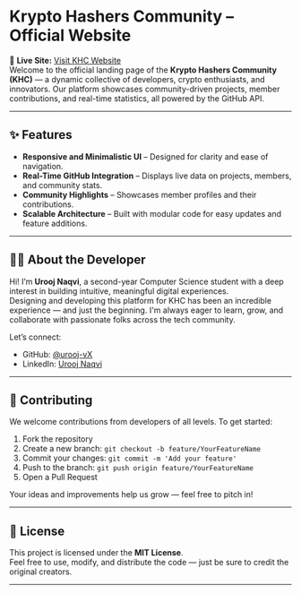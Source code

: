 # Krypto Hashers Community – Official Website

🔗 **Live Site:** [Visit KHC Website](https://krypto-hashers-community.github.io/khc-official/index.html)  
Welcome to the official landing page of the **Krypto Hashers Community (KHC)** — a dynamic collective of developers, crypto enthusiasts, and innovators. Our platform showcases community-driven projects, member contributions, and real-time statistics, all powered by the GitHub API.

---

## ✨ Features

- **Responsive and Minimalistic UI** – Designed for clarity and ease of navigation.  
- **Real-Time GitHub Integration** – Displays live data on projects, members, and community stats.  
- **Community Highlights** – Showcases member profiles and their contributions.  
- **Scalable Architecture** – Built with modular code for easy updates and feature additions.  

---

## 🧑‍💻 About the Developer

Hi! I’m **Urooj Naqvi**, a second-year Computer Science student with a deep interest in building intuitive, meaningful digital experiences.  
Designing and developing this platform for KHC has been an incredible experience — and just the beginning. I'm always eager to learn, grow, and collaborate with passionate folks across the tech community.

Let’s connect:

- GitHub: [@urooj-vX](https://github.com/urooj-vX)  
- LinkedIn: [Urooj Naqvi](https://www.linkedin.com/in/urooj-naqvi/)

---

## 🤝 Contributing

We welcome contributions from developers of all levels. To get started:

1. Fork the repository  
2. Create a new branch: `git checkout -b feature/YourFeatureName`  
3. Commit your changes: `git commit -m 'Add your feature'`  
4. Push to the branch: `git push origin feature/YourFeatureName`  
5. Open a Pull Request  

Your ideas and improvements help us grow — feel free to pitch in!

---

## 📜 License

This project is licensed under the **MIT License**.  
Feel free to use, modify, and distribute the code — just be sure to credit the original creators.

---
